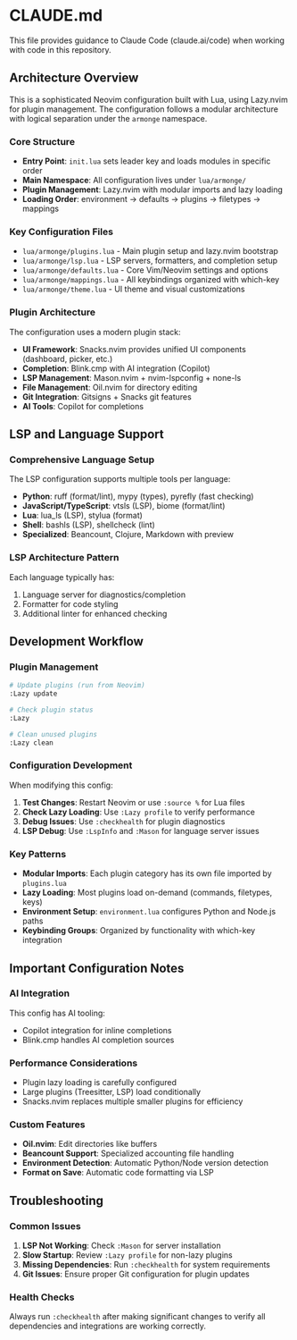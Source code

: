 # CLAUDE.md

This file provides guidance to Claude Code (claude.ai/code) when working with code in this repository.

## Architecture Overview

This is a sophisticated Neovim configuration built with Lua, using Lazy.nvim for plugin management. The configuration follows a modular architecture with logical separation under the `armonge` namespace.

### Core Structure

- **Entry Point**: `init.lua` sets leader key and loads modules in specific order
- **Main Namespace**: All configuration lives under `lua/armonge/`
- **Plugin Management**: Lazy.nvim with modular imports and lazy loading
- **Loading Order**: environment → defaults → plugins → filetypes → mappings

### Key Configuration Files

- `lua/armonge/plugins.lua` - Main plugin setup and lazy.nvim bootstrap
- `lua/armonge/lsp.lua` - LSP servers, formatters, and completion setup
- `lua/armonge/defaults.lua` - Core Vim/Neovim settings and options
- `lua/armonge/mappings.lua` - All keybindings organized with which-key
- `lua/armonge/theme.lua` - UI theme and visual customizations

### Plugin Architecture

The configuration uses a modern plugin stack:

- **UI Framework**: Snacks.nvim provides unified UI components (dashboard, picker, etc.)
- **Completion**: Blink.cmp with AI integration (Copilot)
- **LSP Management**: Mason.nvim + nvim-lspconfig + none-ls
- **File Management**: Oil.nvim for directory editing
- **Git Integration**: Gitsigns + Snacks git features
- **AI Tools**: Copilot for completions

## LSP and Language Support

### Comprehensive Language Setup

The LSP configuration supports multiple tools per language:

- **Python**: ruff (format/lint), mypy (types), pyrefly (fast checking)
- **JavaScript/TypeScript**: vtsls (LSP), biome (format/lint)
- **Lua**: lua_ls (LSP), stylua (format)
- **Shell**: bashls (LSP), shellcheck (lint)
- **Specialized**: Beancount, Clojure, Markdown with preview

### LSP Architecture Pattern

Each language typically has:
1. Language server for diagnostics/completion
2. Formatter for code styling
3. Additional linter for enhanced checking

## Development Workflow

### Plugin Management

```bash
# Update plugins (run from Neovim)
:Lazy update

# Check plugin status
:Lazy

# Clean unused plugins
:Lazy clean
```

### Configuration Development

When modifying this config:

1. **Test Changes**: Restart Neovim or use `:source %` for Lua files
2. **Check Lazy Loading**: Use `:Lazy profile` to verify performance
3. **Debug Issues**: Use `:checkhealth` for plugin diagnostics
4. **LSP Debug**: Use `:LspInfo` and `:Mason` for language server issues

### Key Patterns

- **Modular Imports**: Each plugin category has its own file imported by `plugins.lua`
- **Lazy Loading**: Most plugins load on-demand (commands, filetypes, keys)
- **Environment Setup**: `environment.lua` configures Python and Node.js paths
- **Keybinding Groups**: Organized by functionality with which-key integration

## Important Configuration Notes

### AI Integration

This config has AI tooling:
- Copilot integration for inline completions
- Blink.cmp handles AI completion sources

### Performance Considerations

- Plugin lazy loading is carefully configured
- Large plugins (Treesitter, LSP) load conditionally
- Snacks.nvim replaces multiple smaller plugins for efficiency

### Custom Features

- **Oil.nvim**: Edit directories like buffers
- **Beancount Support**: Specialized accounting file handling
- **Environment Detection**: Automatic Python/Node version detection
- **Format on Save**: Automatic code formatting via LSP

## Troubleshooting

### Common Issues

1. **LSP Not Working**: Check `:Mason` for server installation
2. **Slow Startup**: Review `:Lazy profile` for non-lazy plugins
3. **Missing Dependencies**: Run `:checkhealth` for system requirements
4. **Git Issues**: Ensure proper Git configuration for plugin updates

### Health Checks

Always run `:checkhealth` after making significant changes to verify all dependencies and integrations are working correctly.